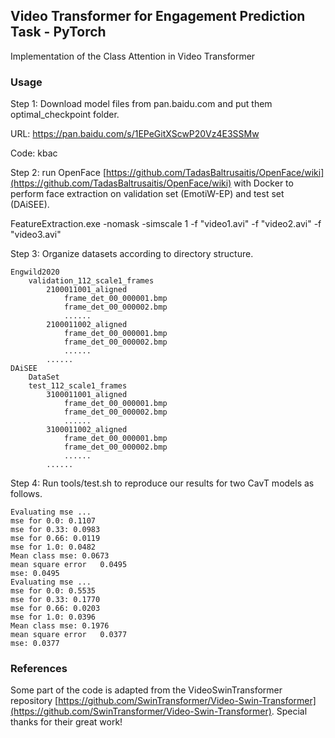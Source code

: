 ## Video Transformer for Engagement Prediction Task - PyTorch
Implementation of the Class Attention in Video Transformer

### Usage
Step 1: Download model files from pan.baidu.com and put them optimal_checkpoint folder.

URL: https://pan.baidu.com/s/1EPeGitXScwP20Vz4E3SSMw

Code: kbac

Step 2: run OpenFace [https://github.com/TadasBaltrusaitis/OpenFace/wiki](https://github.com/TadasBaltrusaitis/OpenFace/wiki) 
   with Docker to perform face extraction on validation set (EmotiW-EP) and test set (DAiSEE).

FeatureExtraction.exe -nomask -simscale 1  -f "video1.avi" -f "video2.avi" -f "video3.avi"

Step 3: Organize datasets according to directory structure.

```
Engwild2020
	validation_112_scale1_frames
		2100011001_aligned
			frame_det_00_000001.bmp
			frame_det_00_000002.bmp
			......
		2100011002_aligned
			frame_det_00_000001.bmp
			frame_det_00_000002.bmp
			......
		......
DAiSEE
    DataSet
	test_112_scale1_frames
		3100011001_aligned
			frame_det_00_000001.bmp
			frame_det_00_000002.bmp
			......
		3100011002_aligned
			frame_det_00_000001.bmp
			frame_det_00_000002.bmp
			......
		......
```

Step 4: Run tools/test.sh to reproduce our results for two CavT models as follows.

```
Evaluating mse ...
mse for 0.0: 0.1107
mse for 0.33: 0.0983
mse for 0.66: 0.0119
mse for 1.0: 0.0482
Mean class mse: 0.0673
mean square error	0.0495
mse: 0.0495
Evaluating mse ...
mse for 0.0: 0.5535
mse for 0.33: 0.1770
mse for 0.66: 0.0203
mse for 1.0: 0.0396
Mean class mse: 0.1976
mean square error	0.0377
mse: 0.0377
```

### References
Some part of the code is adapted from the VideoSwinTransformer repository [https://github.com/SwinTransformer/Video-Swin-Transformer](https://github.com/SwinTransformer/Video-Swin-Transformer).
Special thanks for their great work!

